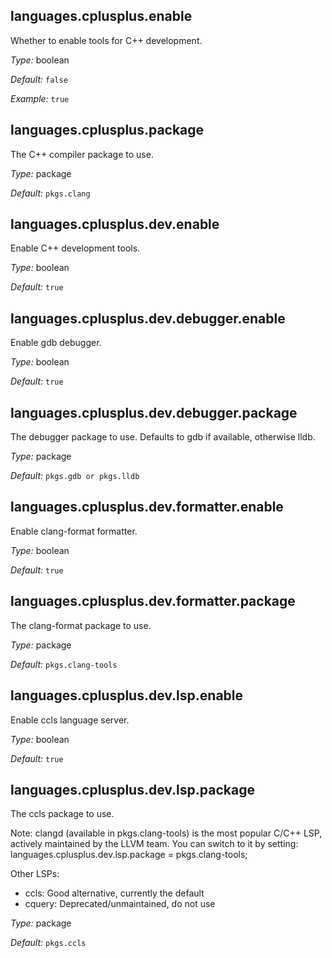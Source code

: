 [comment]: # (Do not edit this file as it is autogenerated. Go to docs/individual-docs if you want to make edits.)


[comment]: # (Please add your documentation on top of this line)

## languages\.cplusplus\.enable



Whether to enable tools for C++ development\.



*Type:*
boolean



*Default:*
` false `



*Example:*
` true `



## languages\.cplusplus\.package



The C++ compiler package to use\.



*Type:*
package



*Default:*
` pkgs.clang `



## languages\.cplusplus\.dev\.enable



Enable C++ development tools\.



*Type:*
boolean



*Default:*
` true `



## languages\.cplusplus\.dev\.debugger\.enable

Enable gdb debugger\.



*Type:*
boolean



*Default:*
` true `



## languages\.cplusplus\.dev\.debugger\.package



The debugger package to use\. Defaults to gdb if available, otherwise lldb\.



*Type:*
package



*Default:*
` pkgs.gdb or pkgs.lldb `



## languages\.cplusplus\.dev\.formatter\.enable



Enable clang-format formatter\.



*Type:*
boolean



*Default:*
` true `



## languages\.cplusplus\.dev\.formatter\.package



The clang-format package to use\.



*Type:*
package



*Default:*
` pkgs.clang-tools `



## languages\.cplusplus\.dev\.lsp\.enable



Enable ccls language server\.



*Type:*
boolean



*Default:*
` true `



## languages\.cplusplus\.dev\.lsp\.package



The ccls package to use\.

Note: clangd (available in pkgs\.clang-tools) is the most popular C/C++ LSP,
actively maintained by the LLVM team\. You can switch to it by setting:
languages\.cplusplus\.dev\.lsp\.package = pkgs\.clang-tools;

Other LSPs:

 - ccls: Good alternative, currently the default
 - cquery: Deprecated/unmaintained, do not use



*Type:*
package



*Default:*
` pkgs.ccls `
